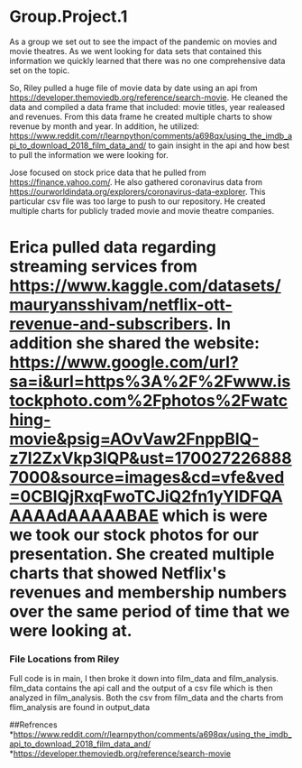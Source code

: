 # Group.Project.1


As a group we set out to see the impact of the pandemic on movies and movie theatres. As we went looking for data sets that contained this information we quickly learned that there was no one comprehensive data set on the topic. 

So, Riley pulled a huge file of movie data by date using an api from https://developer.themoviedb.org/reference/search-movie. He cleaned the data and compiled a data frame that included: movie titles, year realeased and revenues. From this data frame he created multiple charts to show revenue by month and year. In addition, he utilized: https://www.reddit.com/r/learnpython/comments/a698qx/using_the_imdb_api_to_download_2018_film_data_and/ to gain insight in the api and how best to pull the information we were looking for. 

Jose focused on stock price data that he pulled from https://finance.yahoo.com/. He also gathered coronavirus data from https://ourworldindata.org/explorers/coronavirus-data-explorer. This particular csv file was too large to push to our repository. He created multiple charts for publicly traded movie and movie theatre companies. 

Erica pulled data regarding streaming services from https://www.kaggle.com/datasets/mauryansshivam/netflix-ott-revenue-and-subscribers. In addition she shared the website: https://www.google.com/url?sa=i&url=https%3A%2F%2Fwww.istockphoto.com%2Fphotos%2Fwatching-movie&psig=AOvVaw2FnppBlQ-z7I2ZxVkp3lQP&ust=1700272268887000&source=images&cd=vfe&ved=0CBIQjRxqFwoTCJiQ2fn1yYIDFQAAAAAdAAAAABAE which is were we took our stock photos for our presentation. She created multiple charts that showed Netflix's revenues and membership numbers over the same period of time that we were looking at. 
=======

### File Locations from Riley 
Full code is in main, I then broke it down into film_data and film_analysis. film_data contains the api call and the output of a csv file which is then analyzed in film_analysis. Both the csv from film_data and the charts from flim_analysis are found in output_data

##Refrences
*https://www.reddit.com/r/learnpython/comments/a698qx/using_the_imdb_api_to_download_2018_film_data_and/
*https://developer.themoviedb.org/reference/search-movie

